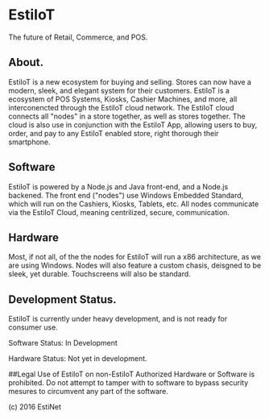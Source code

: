 # EstiIoT
The future of Retail, Commerce, and POS.

## About.
EstiIoT is a new ecosystem for buying and selling. Stores can now have a modern, sleek, and elegant system for their customers. EstiIoT is a ecosystem of POS Systems, Kiosks, Cashier Machines, and more, all interconencted through the EstiIoT cloud network. The EstiIoT cloud connects all "nodes" in a store together, as well as stores together. The cloud is also use in conjunction with the EstiIoT App, allowing users to buy, order, and pay to any EstiIoT enabled store, right thorough their smartphone.

## Software
EstiIoT is powered by a Node.js and Java front-end, and a Node.js backened. The front end ("nodes") use Windows Embedded Standard, which will run on the Cashiers, Kiosks, Tablets, etc. All nodes communicate via the EstiIoT Cloud, meaning centrilized, secure, communication.

## Hardware
Most, if not all, of the the nodes for EstiIoT will run a x86 architecture, as we are using Windows. Nodes will also feature a custom chasis, deisgned to be sleek, yet durable. Touchscreens will also be standard.

## Development Status.
EstiIoT is currently under heavy development, and is not ready for consumer use.

Software Status: In Development

Hardware Status: Not yet in development.

##Legal
Use of EstiIoT on non-EstiIoT Authorized Hardware or Software is prohibited. Do not attempt to tamper with to software to bypass security mesures to circumvent any part of the software. 

(c) 2016 EstiNet
